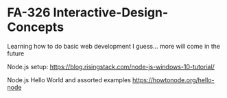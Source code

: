 # FA-326 Interactive-Design-Concepts
Learning how to do basic web development I guess... more will come in the future

Node.js setup: https://blog.risingstack.com/node-js-windows-10-tutorial/

Node.js Hello World and assorted examples
https://howtonode.org/hello-node
